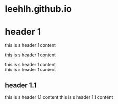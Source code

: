 # leehlh.github.io

# header 1

this is s header 1 content

this is s header 1 content

this is s header 1 content  
this is s header 1 content


## header 1.1

this is s header 1.1 content
this is s header 1.1 content
